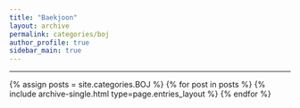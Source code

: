 ```yaml
---
title: "Baekjoon"
layout: archive
permalink: categories/boj
author_profile: true
sidebar_main: true
---
```


***

{% assign posts = site.categories.BOJ %}
{% for post in posts %} {% include archive-single.html type=page.entries_layout %} {% endfor %}